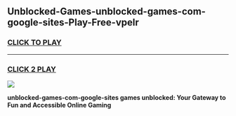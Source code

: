 
## Unblocked-Games-unblocked-games-com-google-sites-Play-Free-vpelr
<h3>
<a href="https://premium76.site?title=unblocked-games-com-google-sites&ref=17A">CLICK TO PLAY</a></h3>
<hr>

<h3>
<a href="https://premium76.site?title=unblocked-games-com-google-sites&ref=17A">CLICK 2 PLAY</a>
  
</h3>

<a href="https://premium76.site?title=unblocked-games-com-google-sites&ref=17A"><img src="https://clearcache.store/games.png"></a>


**unblocked-games-com-google-sites games unblocked: Your Gateway to Fun and Accessible Online Gaming**
